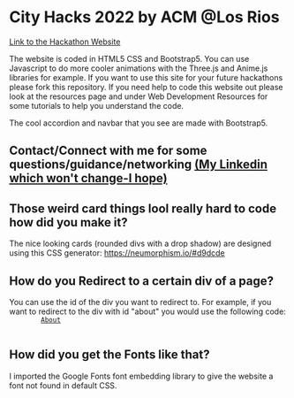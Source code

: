 <h1>City Hacks 2022 by ACM @Los Rios</h1>
<p>
    <a href="https://losriosacm.github.io/CityHacks2022/">Link to the Hackathon Website</a>
</p>


<p>
The website is coded in HTML5 CSS and Bootstrap5. You can use Javascript to do more cooler animations with the Three.js and Anime.js libraries for example.
If you want to use this site for your future hackathons please fork this repository.
If you need help to code this website out please look at the resources page and under Web Development Resources for some tutorials to help you understand the code.
</p>
<p>
The cool accordion and navbar that you see are made with Bootstrap5.
</p>

<h2>
    Contact/Connect with me for some questions/guidance/networking <a href="https://www.linkedin.com/in/ishanmeher/">(My Linkedin which won't change-I hope)</a>
</h2>

<h2>Those weird card things lool really hard to code how did you make it?</h2>
<p>
  The nice looking cards (rounded divs with a drop shadow) are designed using this CSS generator:
  <a href="https://neumorphism.io/#d9dcde">https://neumorphism.io/#d9dcde</a>
</p>


<h2>How do you Redirect to a certain div of a page?</h2>
<p>
    You can use the id of the div you want to redirect to.
    For example, if you want to redirect to the div with id "about" you would use the following code:
    <code>
        <a href="#about">About</a>
    </code>
</p>

<h2>How did you get the Fonts like that?</h2>
<p>I imported the Google Fonts font embedding library to give the website a font not found in default CSS.</p>